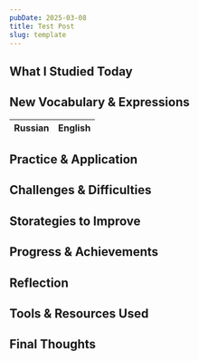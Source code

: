 ```yaml
---
pubDate: 2025-03-08
title: Test Post
slug: template
---
```


## What I Studied Today
<!-- List key topics or skills you worked on today. -->

## New Vocabulary & Expressions
<!-- Write down useful words, phrases, or idioms you learned. -->

Russian | English
--- | ---

## Practice & Application
<!-- How did you practice what you learned? -->

## Challenges & Difficulties
<!-- What was difficult today? -->

## Storategies to Improve
<!-- What will you do to overcome today’s challenges? -->

## Progress & Achievements
<!-- What improvements have you noticed? Celebrate small wins! -->

## Reflection
<!-- How do you feel about today’s learning session? -->

## Tools & Resources Used
<!-- List any apps, websites, or books you used today. -->

## Final Thoughts
<!-- Write anything else that comes to mind about your language learning journey. -->